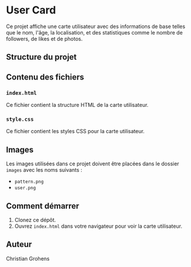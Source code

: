 # User Card

Ce projet affiche une carte utilisateur avec des informations de base telles que le nom, l'âge, la localisation, et des statistiques comme le nombre de followers, de likes et de photos.

## Structure du projet

## Contenu des fichiers

### `index.html`

Ce fichier contient la structure HTML de la carte utilisateur.

### `style.css`

Ce fichier contient les styles CSS pour la carte utilisateur.

## Images

Les images utilisées dans ce projet doivent être placées dans le dossier `images` avec les noms suivants :
- `pattern.png`
- `user.png`

## Comment démarrer

1. Clonez ce dépôt.
2. Ouvrez `index.html` dans votre navigateur pour voir la carte utilisateur.

## Auteur

Christian Grohens